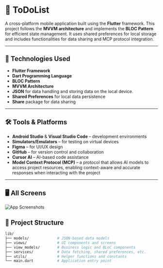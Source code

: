 # 📱 ToDoList

A cross-platform mobile application built using the **Flutter** framework. This project follows the **MVVM architecture** and implements the **BLOC Pattern** for efficient state management. It uses shared preferences for local storage and includes functionalities for data sharing and MCP protocol integration.

---

## 🚀 Technologies Used

- **Flutter Framework**
- **Dart Programming Language**
- **BLOC Pattern**
- **MVVM Architecture**
- **JSON** for data handling and storing data on the local device.
- **Shared Preferences** for local data persistence
- **Share** package for data sharing

---

## 🛠️ Tools & Platforms

- **Android Studio** & **Visual Studio Code** – development environments
- **Simulators/Emulators** – for testing on virtual devices
- **Figma** – for UI/UX design
- **GitHub** – for version control and collaboration
- **Cursor AI** – AI-based code assistance
- **Model Context Protocol (MCP)** – a protocol that allows AI models to access project resources, enabling context-aware and accurate responses when interacting with the project


---
## 🖥️ All Screens

![App Screenshots](https://github.com/bdung/to_do_list/assets/74477811/0959fed9-480d-40a2-bf6b-11b6a33b0b1a)


## 📂 Project Structure

```bash
lib/
├── models/             # JSON-based data models
├── views/              # UI components and screens
├── view_models/        # Business logic and BLoC components
├── services/           # Data fetching, shared preferences, etc.
├── utils/              # Helper functions and constants
└── main.dart           # Application entry point
